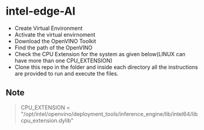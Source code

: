 # intel-edge-AI

- Create Virtual Environment
- Activate the virtual envirnoment
- Download the OpenVINO Toolkit
- Find the path of the OpenVINO 
- Check the CPU Extension for the system as given below(LINUX can have more than one CPU_EXTENSION)
- Clone this repo in the folder and inside each directory all the instructions are provided to run and execute the files.

## Note

> CPU_EXTENSION = "/opt/intel/openvino/deployment_tools/inference_engine/lib/intel64/libcpu_extension.dylib"
